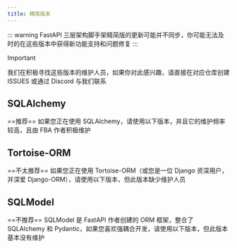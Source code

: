 ```yaml
---
title: 精简版本
---
```


::: warning
FastAPI 三层架构脚手架精简版的更新可能并不同步，你可能无法及时的在这些版本中获得新功能支持和问题修复
:::

> [!IMPORTANT]
> 我们在积极寻找这些版本的维护人员，如果你对此感兴趣，请直接在对应仓库创建 ISSUES 或通过 Discord 与我们联系

## SQLAlchemy

==推荐== 如果您正在使用 SQLAlchemy，请使用以下版本，并且它的维护频率较高，且由 FBA 作者积极维护

<RepoCard repo="fastapi-practices/fastapi_sqlalchemy_mysql" />

## Tortoise-ORM

==不太推荐== 如果您正在使用 Tortoise-ORM（或您是一位 Django 资深用户，并深爱 Django-ORM），请使用以下版本，但此版本缺少维护人员

<RepoCard repo="fastapi-practices/fastapi_tortoise_mysql" />

## SQLModel

==不推荐== SQLModel 是 FastAPI 作者创建的 ORM 框架，整合了 SQLAlchemy 和 Pydantic，如果您喜欢强耦合开发，请使用以下版本，但此版本基本没有维护

<RepoCard repo="fastapi-practices/fastapi_sqlmodel_mysql" />
